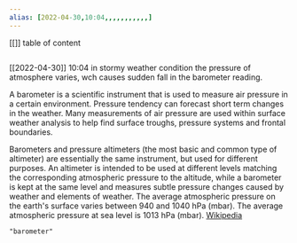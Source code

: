```yaml
---
alias: [2022-04-30,10:04,,,,,,,,,,,]
---
```

[[]]
table of content
```toc
```

[[2022-04-30]] 10:04
in stormy weather condition the pressure of atmosphere varies, wch causes sudden fall in the barometer reading.

A barometer is a scientific instrument that is used to measure air pressure in a certain environment. Pressure tendency can forecast short term changes in the weather. Many measurements of air pressure are used within surface weather analysis to help find surface troughs, pressure systems and frontal boundaries.

Barometers and pressure altimeters (the most basic and common type of altimeter) are essentially the same instrument, but used for different purposes. An altimeter is intended to be used at different levels matching the corresponding atmospheric pressure to the altitude, while a barometer is kept at the same level and measures subtle pressure changes caused by weather and elements of weather.  The average atmospheric pressure on the earth's surface varies between 940 and 1040 hPa (mbar). The average atmospheric pressure at sea level is 1013 hPa (mbar).
[Wikipedia](https://en.wikipedia.org/wiki/Barometer)
```query
"barometer"
```